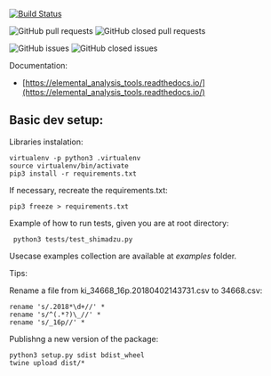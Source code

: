 [![Build Status](https://travis-ci.org/thiagogomesverissimo/elemental_analysis_tools.svg?branch=master)](https://travis-ci.org/thiagogomesverissimo/elemental_analysis_tools)

![GitHub pull requests](https://img.shields.io/github/issues-pr-raw/thiagogomesverissimo/elemental_analysis_tools.svg) 
![GitHub closed pull requests](https://img.shields.io/github/issues-pr-closed-raw/thiagogomesverissimo/elemental_analysis_tools.svg)

![GitHub issues](https://img.shields.io/github/issues/thiagogomesverissimo/elemental_analysis_tools.svg) 
![GitHub closed issues](https://img.shields.io/github/issues-closed/thiagogomesverissimo/elemental_analysis_tools.svg)

Documentation:

  - [https://elemental_analysis_tools.readthedocs.io/](https://elemental_analysis_tools.readthedocs.io/)

## Basic dev setup:

Libraries instalation:

    virtualenv -p python3 .virtualenv
    source virtualenv/bin/activate
    pip3 install -r requirements.txt

If necessary, recreate the requirements.txt:

    pip3 freeze > requirements.txt

Example of how to run tests, given you are at root directory:

     python3 tests/test_shimadzu.py

Usecase examples collection are available at *examples* folder.

Tips:

Rename a file from ki_34668_16p.20180402143731.csv to 34668.csv:

    rename 's/.2018*\d+//' *
    rename 's/^(.*?)\_//' *
    rename 's/_16p//' *

Publishng a new version of the package:

    python3 setup.py sdist bdist_wheel
    twine upload dist/*
